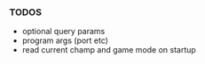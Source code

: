 ### TODOS

- optional query params
- program args (port etc)
- read current champ and game mode on startup